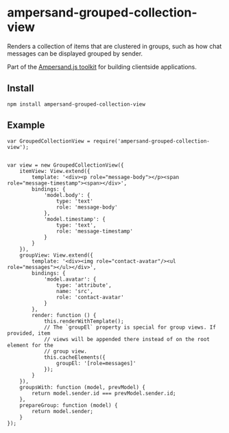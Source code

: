 # ampersand-grouped-collection-view

Renders a collection of items that are clustered in groups, such as how chat messages can be displayed grouped by sender.

<!-- starthide -->
Part of the [Ampersand.js toolkit](http://ampersandjs.com) for building clientside applications.

<!-- endhide -->

## Install

```
npm install ampersand-grouped-collection-view
```

## Example

```
var GroupedCollectionView = require('ampersand-grouped-collection-view');


var view = new GroupedCollectionView({
    itemView: View.extend({
        template: '<div><p role="message-body"></p><span role="message-timestamp"><span></div>',
        bindings: {
            'model.body': {
                type: 'text'
                role: 'message-body'
            },
            'model.timestamp': {
                type: 'text',
                role: 'message-timestamp'
            }
        }
    }),
    groupView: View.extend({
        template: '<div><img role="contact-avatar"/><ul role="messages"></ul></div>',
        bindings: {
            'model.avatar': {
                type: 'attribute',
                name: 'src',
                role: 'contact-avatar'
            }
        },
        render: function () {
            this.renderWithTemplate();
            // The `groupEl` property is special for group views. If provided, item
            // views will be appended there instead of on the root element for the
            // group view.
            this.cacheElements({
                groupEl: '[role=messages]'
            });
        }
    }),
    groupsWith: function (model, prevModel) {
        return model.sender.id === prevModel.sender.id;
    },
    prepareGroup: function (model) {
        return model.sender; 
    }
});
```

